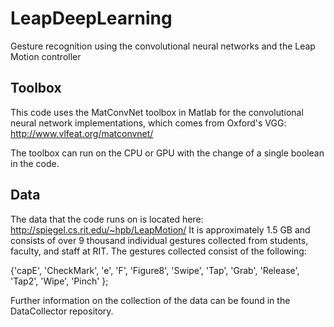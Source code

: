 # LeapDeepLearning
Gesture recognition using the convolutional neural networks and the Leap Motion controller

## Toolbox
This code uses the MatConvNet toolbox in Matlab for the convolutional neural network 
implementations, which comes from Oxford's VGG: http://www.vlfeat.org/matconvnet/

The toolbox can run on the CPU or GPU with the change of a single boolean in the code.

## Data
The data that the code runs on is located here: http://spiegel.cs.rit.edu/~hpb/LeapMotion/
It is approximately 1.5 GB and consists of over 9 thousand individual gestures collected 
from students, faculty, and staff at RIT.  The gestures collected consist of the following:

{'capE', 'CheckMark', 'e', 'F', 'Figure8', 'Swipe', 'Tap', 
'Grab', 'Release', 'Tap2', 'Wipe', 'Pinch' };

Further information on the collection of the data can be found in the DataCollector 
repository.
